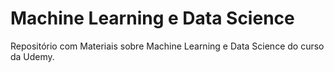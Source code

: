 # Machine Learning e Data Science
Repositório com Materiais sobre Machine Learning e Data Science do curso da Udemy.
